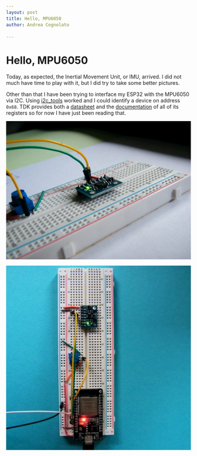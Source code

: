 ```yaml
---
layout: post
title: Hello, MPU6050
author: Andrea Cognolato

---
```

# Hello, MPU6050

Today, as expected, the Inertial Movement Unit, or IMU, arrived. I did not much have time to play with it, but I did try to take some better pictures.

Other than that I have been trying to interface my ESP32 with the MPU6050 via I2C. Using [i2c_tools](https://github.com/espressif/esp-idf/tree/master/examples/peripherals/i2c/i2c_tools) worked and I could identify a device on address `0x68`. TDK provides both a [datasheet](https://invensense.tdk.com/wp-content/uploads/2015/02/MPU-6000-Datasheet1.pdf) and the [documentation](https://invensense.tdk.com/wp-content/uploads/2015/02/MPU-6000-Register-Map1.pdf) of all of its registers so for now I have just been reading that. 

![](/uploads/image.jpg)

![](/uploads/image-1.jpg)